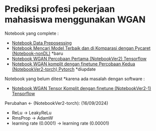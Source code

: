 # Prediksi profesi pekerjaan mahasiswa menggunakan WGAN


Notebook yang complete :

- [Notebook Data Preposessing](Notebook-Pre.ipynb)
- [Notebook Mencari Model Terbaik dan di Komparasi dengan Pycaret (Notebook-nonDL)](Notebook-nonDL.ipynb) *baru
- [Notebook WGAN Percobaan Pertama (NotebookVer2) Tensorflow](NotebookVer2.ipynb)
- [Notebook WGAN komplit dengan finetune Percobaan Kedua (NotebookVer2-torch) Pytorch](NotebookVer2-torch.ipynb) *diupdate

Notebook yang belum ditest *karena ada masalah dengan software :
- [Notebook WGAN Tensor Komplit dengan finetune (NotebookVer2-1) Tensorflow](NotebookVer2-1.ipynb)


Perubahan <- (NotebookVer2-torch): (16/09/2024)

- ReLu -> LeakyReLu
- RmsProp -> AdamW
- learning rate (0.0001) -> learning rate (0.00001)
